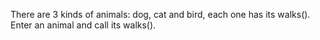 There are 3 kinds of animals: dog, cat and bird, each one has its walks().  
Enter an animal and call its walks().
